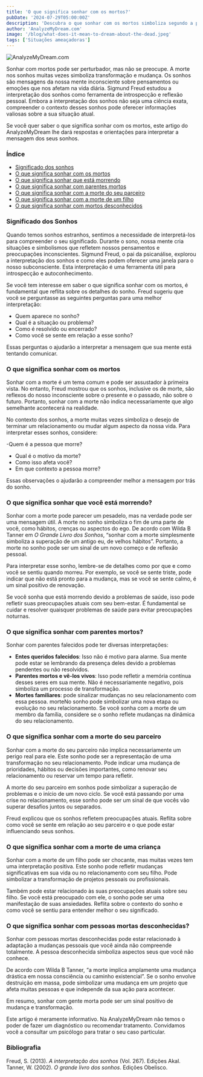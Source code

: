 ```yaml
---
title: 'O que significa sonhar com os mortos?'
pubDate: '2024-07-29T05:00:00Z'
description: 'Descubra o que sonhar com os mortos simboliza segundo a psicologia e a psicanálise. Aprenda a interpretar esses sonhos e como eles podem refletir transformações pessoais.'
author: 'AnalyzeMyDream.com'
image: '/blog/what-does-it-mean-to-dream-about-the-dead.jpeg'
tags: ['Situações ameaçadoras']
---
```


![AnalyzeMyDream.com](/blog/what-does-it-mean-to-dream-about-the-dead.jpeg)

Sonhar com mortos pode ser perturbador, mas não se preocupe. A morte nos sonhos muitas vezes simboliza transformação e mudança. Os sonhos são mensagens da nossa mente inconsciente sobre pensamentos ou emoções que nos afetam na vida diária. Sigmund Freud estudou a interpretação dos sonhos como ferramenta de introspecção e reflexão pessoal. Embora a interpretação dos sonhos não seja uma ciência exata, compreender o contexto desses sonhos pode oferecer informações valiosas sobre a sua situação atual.

Se você quer saber o que significa sonhar com os mortos, este artigo do AnalyzeMyDream lhe dará respostas e orientações para interpretar a mensagem dos seus sonhos.

### Índice

- [Significado dos sonhos](#significado-dos-sonhos)
- [O que significa sonhar com os mortos](#o-que-significa-sonhar-com-os-mortos)
- [O que significa sonhar que está morrendo](#o-que-significa-sonhar-que-está-morrendo)
- [O que significa sonhar com parentes mortos](#o-que-significa-sonhar-com-parentes-mortos)
- [O que significa sonhar com a morte do seu parceiro](#o-que-significa-sonhar-com-a-morte-do-seu-parceiro)
- [O que significa sonhar com a morte de um filho](#o-que-significa-sonhar-com-a-morte-de-um-filho)
- [O que significa sonhar com mortos desconhecidos](#o-que-significa-sonhar-com-mortos-desconhecidos)

### Significado dos Sonhos

Quando temos sonhos estranhos, sentimos a necessidade de interpretá-los para compreender o seu significado. Durante o sono, nossa mente cria situações e simbolismos que refletem nossos pensamentos e preocupações inconscientes. Sigmund Freud, o pai da psicanálise, explorou a interpretação dos sonhos e como eles podem oferecer uma janela para o nosso subconsciente. Esta interpretação é uma ferramenta útil para introspecção e autoconhecimento.

Se você tem interesse em saber o que significa sonhar com os mortos, é fundamental que reflita sobre os detalhes do sonho. Freud sugeriu que você se perguntasse as seguintes perguntas para uma melhor interpretação:

- Quem aparece no sonho?
- Qual é a situação ou problema?
- Como é resolvido ou encerrado?
- Como você se sente em relação a esse sonho?

Essas perguntas o ajudarão a interpretar a mensagem que sua mente está tentando comunicar.

### O que significa sonhar com os mortos

Sonhar com a morte é um tema comum e pode ser assustador à primeira vista. No entanto, Freud mostrou que os sonhos, inclusive os de morte, são reflexos do nosso inconsciente sobre o presente e o passado, não sobre o futuro. Portanto, sonhar com a morte não indica necessariamente que algo semelhante acontecerá na realidade.

No contexto dos sonhos, a morte muitas vezes simboliza o desejo de terminar um relacionamento ou mudar algum aspecto da nossa vida. Para interpretar esses sonhos, considere:

-Quem é a pessoa que morre?
- Qual é o motivo da morte?
- Como isso afeta você?
- Em que contexto a pessoa morre?

Essas observações o ajudarão a compreender melhor a mensagem por trás do sonho.

### O que significa sonhar que você está morrendo?

Sonhar com a morte pode parecer um pesadelo, mas na verdade pode ser uma mensagem útil. A morte no sonho simboliza o fim de uma parte de você, como hábitos, crenças ou aspectos do ego. De acordo com Wilda B Tanner em *O Grande Livro dos Sonhos*, “sonhar com a morte simplesmente simboliza a superação de um antigo eu, de velhos hábitos”. Portanto, a morte no sonho pode ser um sinal de um novo começo e de reflexão pessoal.

Para interpretar esse sonho, lembre-se de detalhes como por que e como você se sentiu quando morreu. Por exemplo, se você se sente triste, pode indicar que não está pronto para a mudança, mas se você se sente calmo, é um sinal positivo de renovação.

Se você sonha que está morrendo devido a problemas de saúde, isso pode refletir suas preocupações atuais com seu bem-estar. É fundamental se cuidar e resolver quaisquer problemas de saúde para evitar preocupações noturnas.

### O que significa sonhar com parentes mortos?

Sonhar com parentes falecidos pode ter diversas interpretações:

- **Entes queridos falecidos**: Isso não é motivo para alarme. Sua mente pode estar se lembrando da presença deles devido a problemas pendentes ou não resolvidos.
- **Parentes mortos e vê-los vivos**: Isso pode refletir a memória contínua desses seres em sua mente. Não é necessariamente negativo, pois simboliza um processo de transformação.
- **Mortes familiares**: pode sinalizar mudanças no seu relacionamento com essa pessoa. morteNo sonho pode simbolizar uma nova etapa ou evolução no seu relacionamento. Se você sonha com a morte de um membro da família, considere se o sonho reflete mudanças na dinâmica do seu relacionamento.

### O que significa sonhar com a morte do seu parceiro

Sonhar com a morte do seu parceiro não implica necessariamente um perigo real para ele. Este sonho pode ser a representação de uma transformação no seu relacionamento. Pode indicar uma mudança de prioridades, hábitos ou decisões importantes, como renovar seu relacionamento ou reservar um tempo para refletir.

A morte do seu parceiro em sonhos pode simbolizar a superação de problemas e o início de um novo ciclo. Se você está passando por uma crise no relacionamento, esse sonho pode ser um sinal de que vocês vão superar desafios juntos ou separados.

Freud explicou que os sonhos refletem preocupações atuais. Reflita sobre como você se sente em relação ao seu parceiro e o que pode estar influenciando seus sonhos.

### O que significa sonhar com a morte de uma criança

Sonhar com a morte de um filho pode ser chocante, mas muitas vezes tem uma interpretação positiva. Este sonho pode refletir mudanças significativas em sua vida ou no relacionamento com seu filho. Pode simbolizar a transformação de projetos pessoais ou profissionais.

Também pode estar relacionado às suas preocupações atuais sobre seu filho. Se você está preocupado com ele, o sonho pode ser uma manifestação de suas ansiedades. Reflita sobre o contexto do sonho e como você se sentiu para entender melhor o seu significado.

### O que significa sonhar com pessoas mortas desconhecidas?

Sonhar com pessoas mortas desconhecidas pode estar relacionado à adaptação a mudanças pessoais que você ainda não compreende totalmente. A pessoa desconhecida simboliza aspectos seus que você não conhece.

De acordo com Wilda B Tanner, “a morte implica amplamente uma mudança drástica em nossa consciência ou caminho existencial”. Se o sonho envolve destruição em massa, pode simbolizar uma mudança em um projeto que afeta muitas pessoas e que independe da sua ação para acontecer.

Em resumo, sonhar com gente morta pode ser um sinal positivo de mudança e transformação.

Este artigo é meramente informativo. Na AnalyzeMyDream não temos o poder de fazer um diagnóstico ou recomendar tratamento. Convidamos você a consultar um psicólogo para tratar o seu caso particular.

### Bibliografia

Freud, S. (2013). *A interpretação dos sonhos* (Vol. 267). Edições Akal.  
Tanner, W. (2002). *O grande livro dos sonhos*. Edições Obelisco.